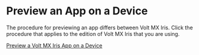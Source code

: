                           

Preview an App on a Device
==========================

The procedure for previewing an app differs between Volt MX Iris. Click the procedure that applies to the edition of Volt MX Iris that you are using.

[Preview a Volt MX Iris App on a Device](FunctionalPreviewStarter.md)

